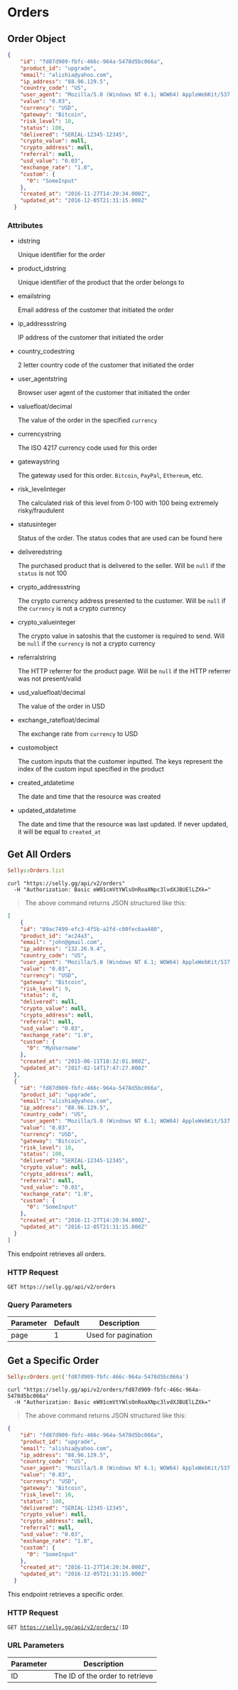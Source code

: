 # Orders

## Order Object

```json
{
    "id": "fd87d909-fbfc-466c-964a-5478d5bc066a",
    "product_id": "upgrade",
    "email": "alishia@yahoo.com",
    "ip_address": "88.96.129.5",
    "country_code": "US",
    "user_agent": "Mozilla/5.0 (Windows NT 6.1; WOW64) AppleWebKit/537.36 (KHTML, like Gecko) Chrome/43.0.2357.124 Safari/537.36",
    "value": "0.03",
    "currency": "USD",
    "gateway": "Bitcoin",
    "risk_level": 10,
    "status": 100,
    "delivered": "SERIAL-12345-12345",
    "crypto_value": null,
    "crypto_address": null,
    "referral": null,
    "usd_value": "0.03",
    "exchange_rate": "1.0",
    "custom": {
      "0": "SomeInput"
    },
    "created_at": "2016-11-27T14:20:34.000Z",
    "updated_at": "2016-12-05T21:31:15.000Z"
  }
```

### Attributes

<ul class="api-attributes">
    <li>
        <p class="api-attributes-label">id<span>string</span></p>
        <p class="api-attributes-description">Unique identifier for the order</p>
    </li>
    <li>
        <p class="api-attributes-label">product_id<span>string</span></p>
        <p class="api-attributes-description">Unique identifier of the product that the order belongs to</p>
    </li>
    <li>
        <p class="api-attributes-label">email<span>string</span></p>
        <p class="api-attributes-description">Email address of the customer that initiated the order</p>
    </li>
    <li>
        <p class="api-attributes-label">ip_address<span>string</span></p>
        <p class="api-attributes-description">IP address of the customer that initiated the order</p>
    </li>
    <li>
        <p class="api-attributes-label">country_code<span>string</span></p>
        <p class="api-attributes-description">2 letter country code of the customer that initiated the order</p>
    </li>
    <li>
        <p class="api-attributes-label">user_agent<span>string</span></p>
        <p class="api-attributes-description">Browser user agent of the customer that initiated the order</p>
    </li>
    <li>
        <p class="api-attributes-label">value<span>float/decimal</span></p>
        <p class="api-attributes-description">The value of the order in the specified <code>currency</code></p>
    </li>
    <li>
        <p class="api-attributes-label">currency<span>string</span></p>
        <p class="api-attributes-description">The ISO 4217 currency code used for this order</p>
    </li>
    <li>
        <p class="api-attributes-label">gateway<span>string</span></p>
        <p class="api-attributes-description">The gateway used for this order. <code>Bitcoin</code>, <code>PayPal</code>, <code>Ethereum</code>, etc.</p>
    </li>
    <li>
        <p class="api-attributes-label">risk_level<span>integer</span></p>
        <p class="api-attributes-description">The calculated risk of this level from 0-100 with 100 being extremely risky/fraudulent</p>
    </li>
    <li>
        <p class="api-attributes-label">status<span>integer</span></p>
        <p class="api-attributes-description">Status of the order. The status codes that are used can be found here</p>
    </li>
    <li>
        <p class="api-attributes-label">delivered<span>string</span></p>
        <p class="api-attributes-description">The purchased product that is delivered to the seller. Will be <code>null</code> if the <code>status</code> is not 100</p>
    </li>
    <li>
        <p class="api-attributes-label">crypto_address<span>string</span></p>
        <p class="api-attributes-description">The crypto currency address presented to the customer. Will be <code>null</code> if the <code>currency</code> is not a crypto currency</p>
    </li>
    <li>
        <p class="api-attributes-label">crypto_value<span>integer</span></p>
        <p class="api-attributes-description">The crypto value in satoshis that the customer is required to send. Will be <code>null</code> if the <code>currency</code> is not a crypto currency</p>
    </li>
    <li>
        <p class="api-attributes-label">referral<span>string</span></p>
        <p class="api-attributes-description">The HTTP referrer for the product page. Will be <code>null</code> if the HTTP referrer was not present/valid</p>
    </li>
    <li>
        <p class="api-attributes-label">usd_value<span>float/decimal</span></p>
        <p class="api-attributes-description">The value of the order in USD</p>
    </li>
    <li>
        <p class="api-attributes-label">exchange_rate<span>float/decimal</span></p>
        <p class="api-attributes-description">The exchange rate from <code>currency</code> to USD</p>
    </li>
    <li>
        <p class="api-attributes-label">custom<span>object</span></p>
        <p class="api-attributes-description">The custom inputs that the customer inputted. The keys represent the index of the custom input specified in the product</p>
    </li>
    <li>
        <p class="api-attributes-label">created_at<span>datetime</span></p>
        <p class="api-attributes-description">The date and time that the resource was created</p>
    </li>
    <li>
        <p class="api-attributes-label">updated_at<span>datetime</span></p>
        <p class="api-attributes-description">The date and time that the resource was last updated. If never updated, it will be equal to <code>created_at</code></p>
    </li>
</ul>

## Get All Orders

```ruby
Selly::Orders.list
```

```shell
curl "https://selly.gg/api/v2/orders"
  -H "Authorization: Basic eW91cmVtYWlsOnRoaXNpc3lvdXJBUElLZXk="
```

> The above command returns JSON structured like this:

```json
[
    {
    "id": "89ac7499-efc3-4f5b-a2fd-c00fec6aa480",
    "product_id": "ac24a3",
    "email": "john@gmail.com",
    "ip_address": "132.26.9.4",
    "country_code": "US",
    "user_agent": "Mozilla/5.0 (Windows NT 6.1; WOW64) AppleWebKit/537.36 (KHTML, like Gecko) Chrome/53.0.2357.124 Safari/537.36",
    "value": "0.03",
    "currency": "USD",
    "gateway": "Bitcoin",
    "risk_level": 9,
    "status": 0,
    "delivered": null,
    "crypto_value": null,
    "crypto_address": null,
    "referral": null,
    "usd_value": "0.03",
    "exchange_rate": "1.0",
    "custom": {
      "0": "MyUsername"
    },
    "created_at": "2015-06-11T18:32:01.000Z",
    "updated_at": "2017-02-14T17:47:27.000Z"
  },
  {
    "id": "fd87d909-fbfc-466c-964a-5478d5bc066a",
    "product_id": "upgrade",
    "email": "alishia@yahoo.com",
    "ip_address": "88.96.129.5",
    "country_code": "US",
    "user_agent": "Mozilla/5.0 (Windows NT 6.1; WOW64) AppleWebKit/537.36 (KHTML, like Gecko) Chrome/43.0.2357.124 Safari/537.36",
    "value": "0.03",
    "currency": "USD",
    "gateway": "Bitcoin",
    "risk_level": 10,
    "status": 100,
    "delivered": "SERIAL-12345-12345",
    "crypto_value": null,
    "crypto_address": null,
    "referral": null,
    "usd_value": "0.03",
    "exchange_rate": "1.0",
    "custom": {
      "0": "SomeInput"
    },
    "created_at": "2016-11-27T14:20:34.000Z",
    "updated_at": "2016-12-05T21:31:15.000Z"
  }
]
```

This endpoint retrieves all orders.

### HTTP Request

`GET https://selly.gg/api/v2/orders`

### Query Parameters

Parameter | Default | Description
--------- | ------- | -----------
page | 1 | Used for pagination

## Get a Specific Order

```ruby
Selly::Orders.get('fd87d909-fbfc-466c-964a-5478d5bc066a')
```

```shell
curl "https://selly.gg/api/v2/orders/fd87d909-fbfc-466c-964a-5478d5bc066a"
  -H "Authorization: Basic eW91cmVtYWlsOnRoaXNpc3lvdXJBUElLZXk="
```

> The above command returns JSON structured like this:

```json
{
    "id": "fd87d909-fbfc-466c-964a-5478d5bc066a",
    "product_id": "upgrade",
    "email": "alishia@yahoo.com",
    "ip_address": "88.96.129.5",
    "country_code": "US",
    "user_agent": "Mozilla/5.0 (Windows NT 6.1; WOW64) AppleWebKit/537.36 (KHTML, like Gecko) Chrome/43.0.2357.124 Safari/537.36",
    "value": "0.03",
    "currency": "USD",
    "gateway": "Bitcoin",
    "risk_level": 10,
    "status": 100,
    "delivered": "SERIAL-12345-12345",
    "crypto_value": null,
    "crypto_address": null,
    "referral": null,
    "usd_value": "0.03",
    "exchange_rate": "1.0",
    "custom": {
      "0": "SomeInput"
    },
    "created_at": "2016-11-27T14:20:34.000Z",
    "updated_at": "2016-12-05T21:31:15.000Z"
  }
```

This endpoint retrieves a specific order.

### HTTP Request

<code>GET https://selly.gg/api/v2/orders/<span class="url-paramater">:ID</span></code>

### URL Parameters

Parameter | Description
--------- | -----------
ID | The ID of the order to retrieve